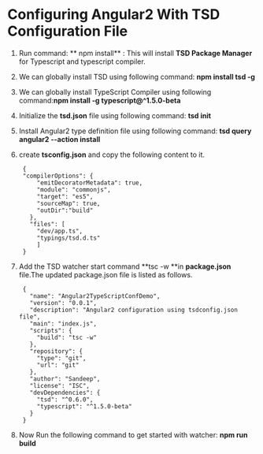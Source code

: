 # Configuring Angular2 With TSD Configuration File #

1. Run command: ** npm install**  : This will install **TSD Package Manager** for Typescript and typescript compiler.

2. We can globally install TSD using following command: **npm install tsd -g**

3. We can  globally install TypeScript Compiler using following command:**npm install -g typescript@^1.5.0-beta**

4. Initialize the **tsd.json** file using following command: **tsd init**

5. Install Angular2 type definition file using following command: **tsd query angular2 --action install**

6. create **tsconfig.json** and copy the following content to it.

		{
  		"compilerOptions": {
			"emitDecoratorMetadata": true,
			"module": "commonjs",
			"target": "es5",
			"sourceMap": true,
			"outDir":"build"
		  },
		  "files": [
			"dev/app.ts",
			"typings/tsd.d.ts"
	  		]
		}
7. Add the TSD watcher start command **tsc -w **in **package.json** file.The updated package.json file is listed as follows.

		{
		  "name": "Angular2TypeScriptConfDemo",
		  "version": "0.0.1",
		  "description": "Angular2 configuration using tsdconfig.json file",
		  "main": "index.js",
		  "scripts": {
			"build": "tsc -w"
		  },
		  "repository": {
			"type": "git",
			"url": "git"
		  },
		  "author": "Sandeep",
		  "license": "ISC",
		  "devDependencies": {
			"tsd": "^0.6.0",
			"typescript": "^1.5.0-beta"
		  }
		}

8. Now Run the following command to get started with watcher: **npm run build**
   